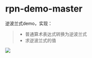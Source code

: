 # rpn-demo-master
逆波兰式demo，实现：

> * 普通算术表达式转换为逆波兰式 
> * 求逆波兰式的值

![](https://img2018.cnblogs.com/blog/1697677/201905/1697677-20190526143653845-1270197085.png)
